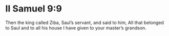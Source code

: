 # II Samuel 9:9

Then the king called Ziba, Saul’s servant, and said to him, All that belonged to Saul and to all his house I have given to your master’s grandson.
